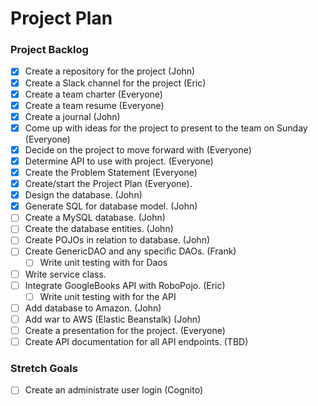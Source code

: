 # Project Plan

### Project Backlog
- [x] Create a repository for the project (John)
- [x] Create a Slack channel for the project (Eric)
- [x] Create a team charter (Everyone)
- [x] Create a team resume (Everyone)
- [x] Create a journal (John)
- [x] Come up with ideas for the project to present to the team on Sunday (Everyone)
- [x] Decide on the project to move forward with (Everyone)
- [x] Determine API to use with project. (Everyone)
- [x] Create the Problem Statement (Everyone)
- [x] Create/start the Project Plan (Everyone).
- [x] Design the database. (John)
- [x] Generate SQL for database model. (John)
- [ ] Create a MySQL database. (John)
- [ ] Create the database entities. (John)
- [ ] Create POJOs in relation to database. (John)
- [ ] Create GenericDAO and any specific DAOs. (Frank)
  - [ ] Write unit testing with for Daos
- [ ] Write service class.
- [ ] Integrate GoogleBooks API with RoboPojo. (Eric)
  - [ ] Write unit testing with for the API
- [ ] Add database to Amazon. (John)
- [ ] Add war to AWS (Elastic Beanstalk) (John)
- [ ] Create a presentation for the project. (Everyone)
- [ ] Create API documentation for all API endpoints. (TBD)

### Stretch Goals
- [ ] Create an administrate user login (Cognito)